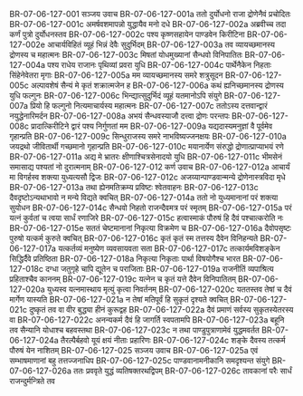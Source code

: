 BR-07-06-127-001	सञ्जय उवाच
BR-07-06-127-001a	ततो दुर्योधनो राजा द्रोणेनैवं प्रचोदितः
BR-07-06-127-001c	अमर्षवशमापन्नो युद्धायैव मनो दधे
BR-07-06-127-002a	अब्रवीच्च तदा कर्णं पुत्रो दुर्योधनस्तव
BR-07-06-127-002c	पश्य कृष्णसहायेन पाण्डवेन किरीटिना
BR-07-06-127-002e	आचार्यविहितं व्यूहं भिन्नं देवैः सुदुर्भिदम्
BR-07-06-127-003a	तव व्यायच्छमानस्य द्रोणस्य च महात्मनः
BR-07-06-127-003c	मिषतां योधमुख्यानां सैन्धवो विनिपातितः
BR-07-06-127-004a	पश्य राधेय राजानः पृथिव्यां प्रवरा युधि
BR-07-06-127-004c	पार्थेनैकेन निहताः सिंहेनेवेतरा मृगाः
BR-07-06-127-005a	मम व्यायच्छमानस्य समरे शत्रुसूदन
BR-07-06-127-005c	अल्पावशेषं सैन्यं मे कृतं शक्रात्मजेन ह
BR-07-06-127-006a	कथं ह्यनिच्छमानस्य द्रोणस्य युधि फल्गुनः
BR-07-06-127-006c	भिन्द्यात्सुदुर्भिदं व्यूहं यतमानोऽपि संयुगे
BR-07-06-127-007a	प्रियो हि फल्गुनो नित्यमाचार्यस्य महात्मनः
BR-07-06-127-007c	ततोऽस्य दत्तवान्द्वारं नयुद्धेनारिमर्दन
BR-07-06-127-008a	अभयं सैन्धवस्याजौ दत्त्वा द्रोणः परन्तपः
BR-07-06-127-008c	प्रादात्किरीटिने द्वारं पश्य निर्गुणतां मम
BR-07-06-127-009a	यद्यदास्यमनुज्ञां वै पूर्वमेव गृहान्प्रति
BR-07-06-127-009c	सिन्धुराजस्य समरे नाभविष्यज्जनक्षयः
BR-07-06-127-010a	जयद्रथो जीवितार्थी गच्छमानो गृहान्प्रति
BR-07-06-127-010c	मयानार्येण संरुद्धो द्रोणात्प्राप्याभयं रणे
BR-07-06-127-011a	अद्य मे भ्रातरः क्षीणाश्चित्रसेनादयो युधि
BR-07-06-127-011c	भीमसेनं समासाद्य पश्यतां नो दुरात्मनाम्
BR-07-06-127-012	कर्ण उवाच
BR-07-06-127-012a	आचार्यं मा विगर्हस्व शक्त्या युध्यत्यसौ द्विजः
BR-07-06-127-012c	अजय्यान्पाण्डवान्मन्ये द्रोणेनास्त्रविदा मृधे
BR-07-06-127-013a	तथा ह्येनमतिक्रम्य प्रविष्टः श्वेतवाहनः
BR-07-06-127-013c	दैवदृष्टोऽन्यथाभावो न मन्ये विद्यते क्वचित्
BR-07-06-127-014a	ततो नो युध्यमानानां परं शक्त्या सुयोधन
BR-07-06-127-014c	सैन्धवो निहतो राजन्दैवमत्र परं स्मृतम्
BR-07-06-127-015a	परं यत्नं कुर्वतां च त्वया सार्धं रणाजिरे
BR-07-06-127-015c	हत्वास्माकं पौरुषं हि दैवं पश्चात्करोति नः
BR-07-06-127-015e	सततं चेष्टमानानां निकृत्या विक्रमेण च
BR-07-06-127-016a	दैवोपसृष्टः पुरुषो यत्कर्म कुरुते क्वचित्
BR-07-06-127-016c	कृतं कृतं स्म तत्तस्य दैवेन विनिहन्यते
BR-07-06-127-017a	यत्कर्तव्यं मनुष्येण व्यवसायवता सता
BR-07-06-127-017c	तत्कार्यमविशङ्केन सिद्धिर्दैवे प्रतिष्ठिता
BR-07-06-127-018a	निकृत्या निकृताः पार्था विषयोगैश्च भारत
BR-07-06-127-018c	दग्धा जतुगृहे चापि द्यूतेन च पराजिताः
BR-07-06-127-019a	राजनीतिं व्यपाश्रित्य प्रहिताश्चैव काननम्
BR-07-06-127-019c	यत्नेन च कृतं यत्ते दैवेन विनिपातितम्
BR-07-06-127-020a	युध्यस्व यत्नमास्थाय मृत्युं कृत्वा निवर्तनम्
BR-07-06-127-020c	यततस्तव तेषां च दैवं मार्गेण यास्यति
BR-07-06-127-021a	न तेषां मतिपूर्वं हि सुकृतं दृश्यते क्वचित्
BR-07-06-127-021c	दुष्कृतं तव वा वीर बुद्ध्या हीनं कुरूद्वह
BR-07-06-127-022a	दैवं प्रमाणं सर्वस्य सुकृतस्येतरस्य वा
BR-07-06-127-022c	अनन्यकर्म दैवं हि जागर्ति स्वपतामपि
BR-07-06-127-023a	बहूनि तव सैन्यानि योधाश्च बहवस्तथा
BR-07-06-127-023c	न तथा पाण्डुपुत्राणामेवं युद्धमवर्तत
BR-07-06-127-024a	तैरल्पैर्बहवो यूयं क्षयं नीताः प्रहारिणः
BR-07-06-127-024c	शङ्के दैवस्य तत्कर्म पौरुषं येन नाशितम्
BR-07-06-127-025	सञ्जय उवाच
BR-07-06-127-025a	एवं सम्भाषमाणानां बहु तत्तज्जनाधिप
BR-07-06-127-025c	पाण्डवानामनीकानि समदृश्यन्त संयुगे
BR-07-06-127-026a	ततः प्रववृते युद्धं व्यतिषक्तरथद्विपम्
BR-07-06-127-026c	तावकानां परैः सार्धं राजन्दुर्मन्त्रिते तव
